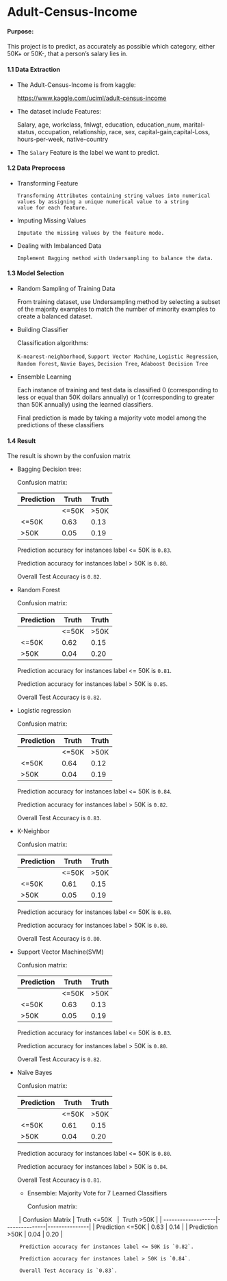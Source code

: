 # Adult-Census-Income

#### Purpose:

  This project is to predict, as accurately as possible which category, either 50K+ or 50K-, that a person’s salary lies in. 

#### 1.1 Data Extraction

   * The Adult-Census-Income is from kaggle:
   
   
        https://www.kaggle.com/uciml/adult-census-income
   
    
   * The dataset include Features:

        Salary, age, workclass, fnlwgt, education, education_num, marital-status, occupation, relationship, race, sex, capital-gain,capital-Loss, hours-per-week, native-country
  
   * The `Salary` Feature is the label we want to predict.
  
#### 1.2 Data Preprocess

  
  * Transforming Feature
  
      ```
      Transforming Attributes containing string values into numerical values by assigning a unique numerical value to a string        value for each feature. 
      ```
  
  
  * Imputing Missing Values
  
      ```
      Imputate the missing values by the feature mode.
      ```
  
  
  * Dealing with Imbalanced Data
       
       ```
       Implement Bagging method with Undersampling to balance the data.
       ```

#### 1.3 Model Selection
  
  
  * Random Sampling of Training Data
      
      From training dataset, use Undersampling method by selecting a subset of the majority examples to match the number of minority examples to create a balanced dataset.
        
  
  * Building Classifier
  
      Classification algorithms:
  
      `K-nearest-neighborhood`, `Support Vector Machine`, `Logistic Regression`, `Random Forest`, `Navie Bayes`, `Decision Tree`, `Adaboost Decision Tree`
     
   * Ensemble Learning
    
        Each instance of training and test data is classified 0 (corresponding to less or equal than 50K dollars annually) or 1 (corresponding to greater than 50K annually) using the learned classifiers.
        
        Final prediction is made by taking a majority vote model among the predictions of these classifiers

#### 1.4 Result
   
   The result is shown by the confusion matrix
   
   * Bagging Decision tree:
   
        Confusion matrix:
    
        | Prediction         |  Truth        |   Truth       |
        | ----------------   |-------------  |-------------  | 
        |                    | <=50K         |    >50K       |
        | <=50K              | 0.63          |    0.13       |
        | >50K               | 0.05          |    0.19       |
        
        Prediction accuracy for instances label <= 50K is `0.83`.
        
        Prediction accuracy for instances label > 50K is `0.80`.
        
        Overall Test Accuracy is `0.82`.
        
   * Random Forest
   
        Confusion matrix:
    
        | Prediction         |  Truth        |   Truth       |
        | ----------------   |-------------  |-------------  | 
        |                    | <=50K         |    >50K       |
        | <=50K              | 0.62          |    0.15       |
        | >50K               | 0.04          |    0.20       |
        
        Prediction accuracy for instances label <= 50K is `0.81`.
        
        Prediction accuracy for instances label > 50K is `0.85`.
        
        Overall Test Accuracy is `0.82`.
        
   * Logistic regression
   
        Confusion matrix:
    
        | Prediction         |  Truth        |   Truth       |
        | ----------------   |-------------  |-------------  | 
        |                    | <=50K         |    >50K       |
        | <=50K              | 0.64          |    0.12       |
        | >50K               | 0.04          |    0.19       |
        
        Prediction accuracy for instances label <= 50K is `0.84`.
        
        Prediction accuracy for instances label > 50K is `0.82`.
        
        Overall Test Accuracy is `0.83`.
        
   * K-Neighbor
   
        Confusion matrix:
    
        | Prediction         |  Truth        |   Truth       |
        | ----------------   |-------------  |-------------  | 
        |                    | <=50K         |    >50K       |
        | <=50K              | 0.61          |    0.15       |
        | >50K               | 0.05          |    0.19       |
        
        Prediction accuracy for instances label <= 50K is `0.80`.
        
        Prediction accuracy for instances label > 50K is `0.80`.
        
        Overall Test Accuracy is `0.80`.
        
   * Support Vector Machine(SVM)
   
        Confusion matrix:
    
        | Prediction         |  Truth        |   Truth       |
        | ----------------   |-------------  |-------------  | 
        |                    | <=50K         |    >50K       |
        | <=50K              | 0.63          |    0.13       |
        | >50K               | 0.05          |    0.19       |
        
        Prediction accuracy for instances label <= 50K is `0.83`.
        
        Prediction accuracy for instances label > 50K is `0.80`.
        
        Overall Test Accuracy is `0.82`. 
   
   * Naïve Bayes
   
        Confusion matrix:
    
        | Prediction         |  Truth        |   Truth       |
        | ----------------   |-------------  |-------------  | 
        |                    | <=50K         |    >50K       |
        | <=50K              | 0.61          |    0.15       |
        | >50K               | 0.04          |    0.20       |
        
        Prediction accuracy for instances label <= 50K is `0.80`.
        
        Prediction accuracy for instances label > 50K is `0.84`.
        
        Overall Test Accuracy is `0.81`. 
        

      * Ensemble: Majority Vote for 7 Learned Classifiers
   
        Confusion matrix:
    
        | Confusion Matrix   | Truth <=50K   |  Truth >50K   | 
        | -------------------|---------------|---------------|
        | Prediction <=50K   | 0.63          |    0.14       |
        | Prediction >50K    | 0.04          |    0.20       |
        
        Prediction accuracy for instances label <= 50K is `0.82`.
        
        Prediction accuracy for instances label > 50K is `0.84`.
        
        Overall Test Accuracy is `0.83`.  
